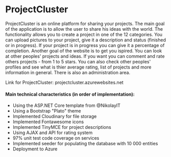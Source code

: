 # ProjectCluster
 ProjectCluster is an online platform for sharing your projects. The main goal of the application is to allow the user to share his ideas with the world. The functionality allows you to create a project in one of the 12 categories. You can upload pictures to your project, give it a description and status (finished or in progress). If your project is in progress you can give it a percentage of completion.
 Another goal of the website is to get you ispired. You can look at other peoples' projects and ideas. If you want you can comment and rate others projects - from 1 to 5 stars. You can also check other peoples' profiles and see what is thier average rating, list of projects and more information in general.
 There is also an administration area.
 
 Link for ProjectCluster: projectcluster.azurewebsites.net
 
#### Main technical characteristics (in order of implementation):
 - Using the ASP.NET Core template from @NikolayIT
 - Using a Bootstrap "Plato" theme
 - Implemented Cloudinary for file storage
 - Implemented Fontawesome icons
 - Implemented TinyMCE for project descriptions
 - Using AJAX and API for rating system
 - 97% unit test code coverage on services
 - Implemented seeder for populating the database with 10 000 entities
 - Deployment to Azure
